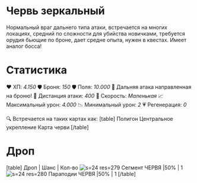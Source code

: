 # Червь зеркальный
Нормальный враг дальнего типа атаки, встречается на многих локациях, средний по сложности для убийства новичками, требуется орудия бьющие по броне, дает средне опыта, нужен в квестах. Имеет аналог босса!
# Cтатистика
❤ ХП: *4.150*
🛡 Броня: *150*
🛡 Поля: *10.000*
🔫 Дальняя атака направленная на броню!
🎯 Дистанция атаки: *400*
🏃 Скорость: *Маленькая*
📈 Максимальный урон: *4.000*
📉 Минимальный урон: *2*
💗 Регенерация: *0*

🔍 Встречается на таких картах как:
[table]
Полигон
Центральное укрепление
Карта черви
[/table]
# Дроп
[table] Дроп | Шанс | Кол-во
![s=24 res=279]() Сегмент ЧЕРВЯ |50% | 1
![s=24 res=280]() Параподии ЧЕРВЯ |50% | 1
[/table]
